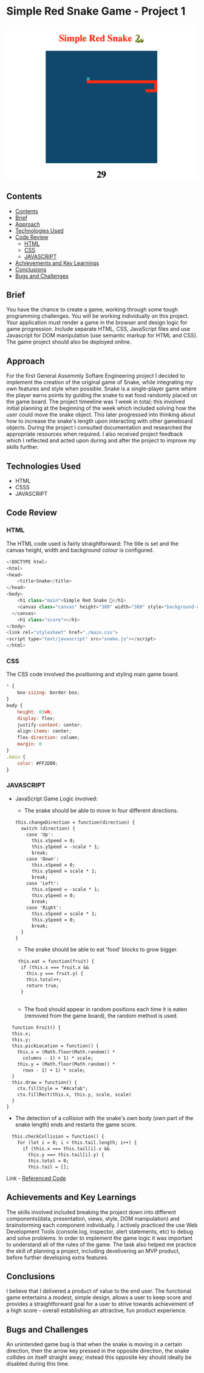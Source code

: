 # Simple Red Snake Game - Project 1

![Snake Game](./snake-screenshot.png)

## Contents

- [Contents](#contents)
- [Brief](#brief)
- [Approach](#approach)
- [Technologies Used](#technologies-used)
- [Code Review](code-review)
  - [HTML](#html)
  - [CSS](#css)
  - [JAVASCRIPT](#javascript)
- [Achievements and Key Learnings](#achievements-and-key-learnings)
- [Conclusions](#conclusions)
- [Bugs and Challenges](#bugs-and-challenges)

## Brief
You have the chance to create a game, working through some tough programming challenges. You will be working individually on this project. Your application must render a game in the browser and design logic for game progression. Include separate HTML, CSS, JavaScript files and use Javascript for DOM manipulation (use semantic markup for HTML and CSS). The game project should also be deployed online.


## Approach
For the first General Assemmly Softare Engineering project I decided to implement the creation of the original game of Snake, while integrating my own features and style when possible. Snake is a single-player game where the player earns points by guiding the snake to eat food randomly placed on the game board. The project timeeline was 1 week in total; this involved initial planning at the beginning of the week which included solving how the user could move the snake object. This later progressed into thinking about how to increase the snake's length upon interacting with other gameboard objects. During the project I consulted documentation and researched the appropriate resources when required. I also received project feedback which I reflected and acted upon during and after the project to improve my skills further.

## Technologies Used
- HTML
- CSSS
- JAVASCRIPT

## Code Review

### HTML

The HTML code used is fairly straightforward: The title is set and the canvas height, width and background colour is configured.
``` javascript
<!DOCTYPE html>
<html>
<head>
    <title>Snake</title>
</head>
<body>
    <h1 class="main">Simple Red Snake 🐍</h1>
    <canvas class="canvas" height="380" width="380" style="background-color: #205279">
  </canvas>
    <h1 class="score"></h1>
</body>
<link rel="stylesheet" href="./main.css">
<script type="text/javascript" src="snake.js"></script>
</html>
```

### CSS

The CSS code involved the positioning and styling main game board.

``` javascript
* {
    box-sizing: border-box;
}
body {
    height: 65vh;
    display: flex;
    justify-content: center;
    align-items: center;
    flex-direction: column;
    margin: 0
}
.main {
    color: #FF2D00;
}
```

### JAVASCRIPT
- JavaScript Game Logic involved:
  - The snake should be able to move in four different directions.
  
  ```
  this.changeDirection = function(direction) {
    switch (direction) {
      case 'Up':
        this.xSpeed = 0;
        this.ySpeed = -scale * 1;
        break;
      case 'Down':
        this.xSpeed = 0;
        this.ySpeed = scale * 1;
        break;
      case 'Left':
        this.xSpeed = -scale * 1;
        this.ySpeed = 0;
        break;
      case 'Right':
        this.xSpeed = scale * 1;
        this.ySpeed = 0;
        break;
    }
  }
  
  ```
  - The snake should be able to eat 'food' blocks to grow bigger.
  
  ```
   this.eat = function(fruit) {
    if (this.x === fruit.x &&
      this.y === fruit.y) {
      this.total++;
      return true;
    }
    
  ```
  - The food should appear in random positions each time it is eaten (removed from the game board), the random method is used.
  
```
  function Fruit() {
  this.x;
  this.y;
  this.pickLocation = function() {
    this.x = (Math.floor(Math.random() *
      columns - 1) + 1) * scale;
    this.y = (Math.floor(Math.random() *
      rows - 1) + 1) * scale;
  }
  this.draw = function() {
    ctx.fillStyle = "#4cafab";
    ctx.fillRect(this.x, this.y, scale, scale)
  }
}
```
   - The detection of a collision with the snake's own body (own part of the snake length) ends and restarts the game score.
  
```
  this.checkCollision = function() {
    for (let i = 0; i < this.tail.length; i++) {
      if (this.x === this.tail[i].x &&
        this.y === this.tail[i].y) {
        this.total = 0;
        this.tail = [];
```

Link - [Referenced Code](https://github.com/RichardBekoe/Simple-Red-Snake/blob/master/snake.js)

## Achievements and Key Learnings

The skills involved included breaking the project down into different components(data, presentation, views, style, DOM manipulation) and brainstorming each component individually. I actively practiced the use Web Development Tools (console.log, inspector, alert statements, etc) to debug and solve problems. In order to implement the game logic it was important to understand all of the rules of the game. The task also helped me practice the skill of planning a project, including develivering an MVP product, before further developing extra features.

## Conclusions

I believe that I delivered a product of value to the end user. The functional game entertains a modest, simple design, allows a user to keep score and provides a straightforward goal for a user to strive towards achievement of a high score - overall establishing an attractive, fun product experience.

## Bugs and Challenges

An unintended game bug is that when the snake is moving in a certain direction, then the arrow key pressed in the opposite direction, the snake collides on itself straight away; instead this opposite key should ideally be disabled during this time.



